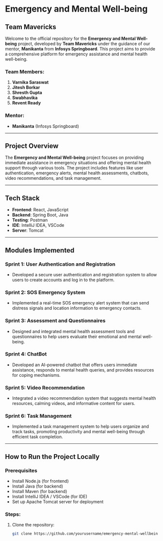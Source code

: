 # Emergency and Mental Well-being

## Team Mavericks

Welcome to the official repository for the **Emergency and Mental Well-being** project, developed by **Team Mavericks** under the guidance of our mentor, **Manikanta** from **Infosys Springboard**. This project aims to provide a comprehensive platform for emergency assistance and mental health well-being.

### Team Members:
1. **Varnika Saraswat**
2. **Jitesh Borkar**
3. **Shresth Gupta**
4. **Swabhavika**
5. **Revent Ready**

### Mentor:
- **Manikanta** (Infosys Springboard)

---

## Project Overview

The **Emergency and Mental Well-being** project focuses on providing immediate assistance in emergency situations and offering mental health support through various tools. The project includes features like user authentication, emergency alerts, mental health assessments, chatbots, video recommendations, and task management.

---

## Tech Stack

- **Frontend**: React, JavaScript
- **Backend**: Spring Boot, Java
- **Testing**: Postman
- **IDE**: IntelliJ IDEA, VSCode
- **Server**: Tomcat

---

## Modules Implemented

### Sprint 1: User Authentication and Registration
- Developed a secure user authentication and registration system to allow users to create accounts and log in to the platform.

### Sprint 2: SOS Emergency System
- Implemented a real-time SOS emergency alert system that can send distress signals and location information to emergency contacts.

### Sprint 3: Assessment and Questionnaires
- Designed and integrated mental health assessment tools and questionnaires to help users evaluate their emotional and mental well-being.

### Sprint 4: ChatBot
- Developed an AI-powered chatbot that offers users immediate assistance, responds to mental health queries, and provides resources for coping mechanisms.

### Sprint 5: Video Recommendation
- Integrated a video recommendation system that suggests mental health resources, calming videos, and informative content for users.

### Sprint 6: Task Management
- Implemented a task management system to help users organize and track tasks, promoting productivity and mental well-being through efficient task completion.

---

## How to Run the Project Locally

### Prerequisites

- Install Node.js (for frontend)
- Install Java (for backend)
- Install Maven (for backend)
- Install IntelliJ IDEA / VSCode (for IDE)
- Set up Apache Tomcat server for deployment

### Steps:

1. Clone the repository:
   ```bash
   git clone https://github.com/yourusername/emergency-mental-wellbeing.git
